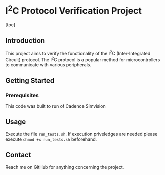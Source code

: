# I<sup>2</sup>C Protocol Verification Project

[toc]

## Introduction

This project aims to verify the functionality of the I<sup>2</sup>C (Inter-Integrated Circuit) protocol. The I<sup>2</sup>C protocol is a popular method for microcontrollers to communicate with various peripherals.

## Getting Started

### Prerequisites

This code was built to run of Cadence Simvision

## Usage

Execute the file `run_tests.sh`. If execution priveledges are needed please execute `chmod +x run_tests.sh` beforehand.

<!--
## Testing

Describe how to run the automated tests for this project.

## Contributing

If you allow others to contribute to this project, provide instructions on how they can do so.

## License

Include information about the license under which this project is distributed.-->

## Contact

Reach me on GitHub for anything concerning the project.